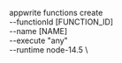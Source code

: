 appwrite functions create \
        --functionId [FUNCTION_ID] \
        --name [NAME] \
        --execute "any" \
        --runtime node-14.5 \



